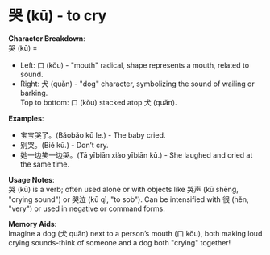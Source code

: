 # **哭 (kū) - to cry**

**Character Breakdown**:  
哭 (kū) =  
- Left: 口 (kǒu) - "mouth" radical, shape represents a mouth, related to sound.  
- Right: 犬 (quǎn) - "dog" character, symbolizing the sound of wailing or barking.  
Top to bottom: 口 (kǒu) stacked atop 犬 (quǎn).

**Examples**:  
- 宝宝哭了。(Bǎobǎo kū le.) - The baby cried.  
- 别哭。(Bié kū.) - Don’t cry.  
- 她一边笑一边哭。(Tā yībiān xiào yībiān kū.) - She laughed and cried at the same time.

**Usage Notes**:  
哭 (kū) is a verb; often used alone or with objects like 哭声 (kū shēng, "crying sound") or 哭泣 (kū qì, "to sob"). Can be intensified with 很 (hěn, "very") or used in negative or command forms.

**Memory Aids**:  
Imagine a dog (犬 quǎn) next to a person’s mouth (口 kǒu), both making loud crying sounds-think of someone and a dog both "crying" together!